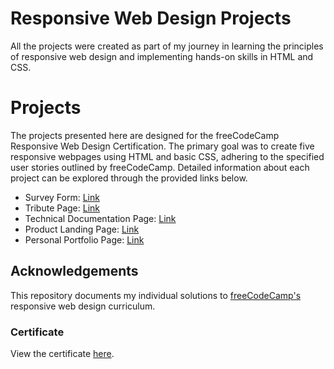 # Responsive Web Design Projects 

All the projects were created as part of my journey in learning the principles of responsive web design and implementing hands-on skills in HTML and CSS.


# Projects 

The projects presented here are designed for the freeCodeCamp Responsive Web Design Certification. The primary goal was to create five responsive webpages using HTML and basic CSS, adhering to the specified user stories outlined by freeCodeCamp. Detailed information about each project can be explored through the provided links below.

* Survey Form: [Link](https://codepen.io/souri-droid/full/BaMMXam) 
* Tribute Page: [Link](https://codepen.io/souri-droid/full/gOqqVPx) 
* Technical Documentation Page: [Link](https://codepen.io/souri-droid/full/vYbboGx) 
* Product Landing Page: [Link](https://sourabhaprasad.github.io/responsive-web-desigb-fcc/4.%20Product%20Landing%20Page/)
* Personal Portfolio Page: [Link](https://sourabhaprasad.github.io/responsive-web-desigb-fcc/5.%20Portfolio%20Page/)


## Acknowledgements
This repository documents my individual solutions to [freeCodeCamp's](https://www.freecodecamp.org/) responsive web design curriculum. 


### Certificate
View the certificate [here](https://www.freecodecamp.org/certification/sourabhakh/responsive-web-design).
